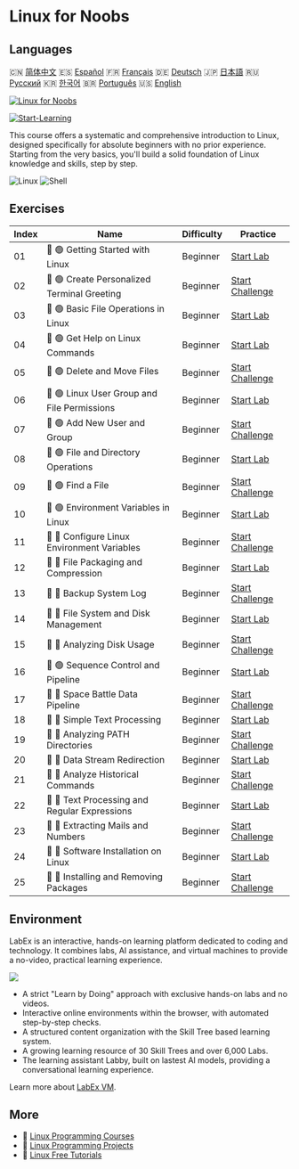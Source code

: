 # Linux for Noobs

## Languages

🇨🇳 [简体中文](README_zh.md) 🇪🇸 [Español](README_es.md) 🇫🇷 [Français](README_fr.md) 🇩🇪 [Deutsch](README_de.md) 🇯🇵 [日本語](README_ja.md) 🇷🇺 [Русский](README_ru.md) 🇰🇷 [한국어](README_ko.md) 🇧🇷 [Português](README_pt.md) 🇺🇸 [English](README.md) 

[![Linux for Noobs](https://cover-creator.labex.io/linux-for-noobs.png)](https://labex.io/courses/linux-for-noobs)

[![Start-Learning](https://img.shields.io/badge/Start-Learning-whitesmoke?style=for-the-badge)](https://labex.io/courses/linux-for-noobs)

This course offers a systematic and comprehensive introduction to Linux, designed specifically for absolute beginners with no prior experience. Starting from the very basics, you'll build a solid foundation of Linux knowledge and skills, step by step.

![Linux](https://img.shields.io/badge/Linux-whitesmoke?style=for-the-badge&logo=linux)
![Shell](https://img.shields.io/badge/Shell-whitesmoke?style=for-the-badge&logo=shell)


## Exercises

|   Index | Name                                          | Difficulty   | Practice                                                                                                                    |
|---------|-----------------------------------------------|--------------|-----------------------------------------------------------------------------------------------------------------------------|
|      01 | 📖 🟢 Getting Started with Linux              | Beginner     | <a target='_blank' href='https://labex.io/tutorials/linux-getting-started-with-linux-446315'>Start Lab</a>                  |
|      02 | 🎯 🟢 Create Personalized Terminal Greeting   | Beginner     | <a target='_blank' href='https://labex.io/tutorials/linux-create-personalized-terminal-greeting-446322'>Start Challenge</a> |
|      03 | 📖 🟢 Basic File Operations in Linux          | Beginner     | <a target='_blank' href='https://labex.io/tutorials/linux-basic-file-operations-in-linux-18001'>Start Lab</a>               |
|      04 | 📖 🟢 Get Help on Linux Commands              | Beginner     | <a target='_blank' href='https://labex.io/tutorials/linux-get-help-on-linux-commands-18000'>Start Lab</a>                   |
|      05 | 🎯 🟢 Delete and Move Files                   | Beginner     | <a target='_blank' href='https://labex.io/tutorials/linux-delete-and-move-files-7777'>Start Challenge</a>                   |
|      06 | 📖 🟢 Linux User Group and File Permissions   | Beginner     | <a target='_blank' href='https://labex.io/tutorials/linux-linux-user-group-and-file-permissions-18002'>Start Lab</a>        |
|      07 | 🎯 🟢 Add New User and Group                  | Beginner     | <a target='_blank' href='https://labex.io/tutorials/linux-add-new-user-and-group-17987'>Start Challenge</a>                 |
|      08 | 📖 🟢 File and Directory Operations           | Beginner     | <a target='_blank' href='https://labex.io/tutorials/linux-file-and-directory-operations-17997'>Start Lab</a>                |
|      09 | 🎯 🟢 Find a File                             | Beginner     | <a target='_blank' href='https://labex.io/tutorials/linux-find-a-file-17993'>Start Challenge</a>                            |
|      10 | 📖 🟢 Environment Variables in Linux          | Beginner     | <a target='_blank' href='https://labex.io/tutorials/linux-environment-variables-in-linux-385274'>Start Lab</a>              |
|      11 | 🎯 🔵 Configure Linux Environment Variables   | Beginner     | <a target='_blank' href='https://labex.io/tutorials/linux-configure-linux-environment-variables-437861'>Start Challenge</a> |
|      12 | 📖 🔵 File Packaging and Compression          | Beginner     | <a target='_blank' href='https://labex.io/tutorials/linux-file-packaging-and-compression-385413'>Start Lab</a>              |
|      13 | 🎯 🔵 Backup System Log                       | Beginner     | <a target='_blank' href='https://labex.io/tutorials/linux-backup-system-log-17989'>Start Challenge</a>                      |
|      14 | 📖 🔵 File System and Disk Management         | Beginner     | <a target='_blank' href='https://labex.io/tutorials/linux-file-system-and-disk-management-17999'>Start Lab</a>              |
|      15 | 🎯 🔵 Analyzing Disk Usage                    | Beginner     | <a target='_blank' href='https://labex.io/tutorials/linux-analyzing-disk-usage-7775'>Start Challenge</a>                    |
|      16 | 📖 🟢 Sequence Control and Pipeline           | Beginner     | <a target='_blank' href='https://labex.io/tutorials/linux-sequence-control-and-pipeline-17994'>Start Lab</a>                |
|      17 | 🎯 🔵 Space Battle Data Pipeline              | Beginner     | <a target='_blank' href='https://labex.io/tutorials/linux-space-battle-data-pipeline-385343'>Start Challenge</a>            |
|      18 | 📖 🔵 Simple Text Processing                  | Beginner     | <a target='_blank' href='https://labex.io/tutorials/linux-simple-text-processing-18004'>Start Lab</a>                       |
|      19 | 🎯 🔵 Analyzing PATH Directories              | Beginner     | <a target='_blank' href='https://labex.io/tutorials/linux-analyzing-path-directories-385344'>Start Challenge</a>            |
|      20 | 📖 🔵 Data Stream Redirection                 | Beginner     | <a target='_blank' href='https://labex.io/tutorials/linux-data-stream-redirection-17995'>Start Lab</a>                      |
|      21 | 🎯 🔵 Analyze Historical Commands             | Beginner     | <a target='_blank' href='https://labex.io/tutorials/linux-analyze-historical-commands-17988'>Start Challenge</a>            |
|      22 | 📖 🔵 Text Processing and Regular Expressions | Beginner     | <a target='_blank' href='https://labex.io/tutorials/linux-text-processing-and-regular-expressions-18003'>Start Lab</a>      |
|      23 | 🎯 🔵 Extracting Mails and Numbers            | Beginner     | <a target='_blank' href='https://labex.io/tutorials/linux-extracting-mails-and-numbers-17991'>Start Challenge</a>           |
|      24 | 📖 🔵 Software Installation on Linux          | Beginner     | <a target='_blank' href='https://labex.io/tutorials/linux-software-installation-on-linux-18005'>Start Lab</a>               |
|      25 | 🎯 🔵 Installing and Removing Packages        | Beginner     | <a target='_blank' href='https://labex.io/tutorials/linux-installing-and-removing-packages-385380'>Start Challenge</a>      |

## Environment

LabEx is an interactive, hands-on learning platform dedicated to coding and technology. It combines labs, AI assistance, and virtual machines to provide a no-video, practical learning experience.

![](https://tutorial-screenshot.getvm.io/images/vm-1725247253.png)

- A strict "Learn by Doing" approach with exclusive hands-on labs and no videos.
- Interactive online environments within the browser, with automated step-by-step checks.
- A structured content organization with the Skill Tree based learning system.
- A growing learning resource of 30 Skill Trees and over 6,000 Labs.
- The learning assistant Labby, built on lastest AI models, providing a conversational learning experience.

Learn more about [LabEx VM](https://support.labex.io/using-labex/virtual-machine).

## More

- 🔗 [Linux Programming Courses](https://github.com/labex-labs/awesome-programming-courses)
- 🔗 [Linux Programming Projects](https://github.com/labex-labs/awesome-programming-projects)
- 🔗 [Linux Free Tutorials](https://github.com/labex-labs/linux-free-tutorials)

